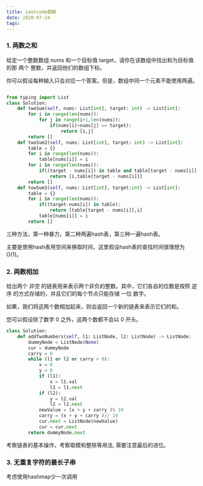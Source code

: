 ```yaml
---
title: Leetcode题解
date: 2020-07-24
tags:
---
```


### 1. 两数之和

给定一个整数数组 nums 和一个目标值 target，请你在该数组中找出和为目标值的那 两个 整数，并返回他们的数组下标。

你可以假设每种输入只会对应一个答案。但是，数组中同一个元素不能使用两遍。

``` python

from typing import List
class Solution:
    def twoSum(self, nums: List[int], target: int) -> List[int]:
        for i in range(len(nums)):
            for j in range(i+1,len(nums)):
                if(nums[i]+nums[j] == target):
                    return [i,j]
        return []
    def twoSum2(self, nums: List[int], target: int) -> List[int]:
        table = {}
        for i in range(len(nums)):
            table[nums[i]] = i
        for i in range(len(nums)):
            if((target - nums[i]) in table and table[target - nums[i]]!=i):
                return [i,table[target - nums[i]]]
        return []
    def towSum3(self, nums: List[int], target:int) -> List[int]:
        table = {}
        for i in range(len(nums)):
            if((target-nums[i]) in table):
                return [table[target - nums[i]],i]
            table[nums[i]] = i
        return []

```

三种方法，第一种暴力，第二种两遍hash表，第三种一遍hash表。

主要是使用hash表用空间来换取时间，这里假设hash表的查找时间很理想为O(1)。


### 2. 两数相加

给出两个 非空 的链表用来表示两个非负的整数。其中，它们各自的位数是按照 逆序 的方式存储的，并且它们的每个节点只能存储 一位 数字。

如果，我们将这两个数相加起来，则会返回一个新的链表来表示它们的和。

您可以假设除了数字 0 之外，这两个数都不会以 0 开头。

``` python
class Solution:
    def addTwoNumbers(self, l1: ListNode, l2: ListNode) -> ListNode:
        dummyNode = ListNode(None)
        cur = dummyNode
        carry = 0
        while (l1 or l2 or carry > 0):
            x = 0
            y = 0
            if (l1):
                x = l1.val
                l1 = l1.next
            if (l2):
                y = l2.val
                l2 = l2.next
            newValue = (x + y + carry )% 10
            carry = (x + y + carry )// 10
            cur.next = ListNode(newValue)
            cur = cur.next
        return dummyNode.next
```


考察链表的基本操作，考察取模和整除等用法, 需要注意最后的进位。

### 3. 无重复字符的最长子串


考虑使用hashmap少一次调用
